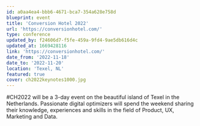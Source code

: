 ```yaml
---
id: a0aa4ea4-bbb6-4671-bca7-354a628e758d
blueprint: event
title: 'Conversion Hotel 2022'
url: 'https://conversionhotel.com/'
type: conference
updated_by: f24606d7-f5fe-459a-9fd4-9ae5db616d4c
updated_at: 1669428116
link: 'https://conversionhotel.com/'
date_from: '2022-11-18'
date_to: '2022-11-20'
location: 'Texel, NL'
featured: true
cover: ch2022keynotes1000.jpg
---
```

#CH2022 will be a 3-day event on the beautiful island of Texel in the Netherlands. Passionate digital optimizers will spend the weekend sharing their knowledge, experiences and skills in the field of Product, UX, Marketing and Data.